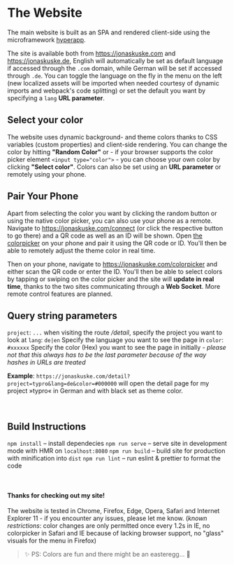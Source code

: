 # The Website

The main website is built as an SPA and rendered client-side using the microframework [hyperapp](https://hyperapp.js.org/).

The site is available both from https://jonaskuske.com and https://jonaskuske.de, English will automatically be set as default language if accessed through the `.com` domain, while German will be set if accessed through `.de`.
You can toggle the language on the fly in the menu on the left (new localized assets will be imported when needed courtesy of dynamic imports and webpack's code splitting) or set the default you want by specifying a `lang` **URL parameter**.

## Select your color

The website uses dynamic background- and theme colors thanks to CSS variables (custom properties) and client-side rendering. You can change the color by hitting **"Random Color"** or - if your browser supports the color picker element `<input type="color">` - you can choose your own color by clicking **"Select color"**.
Colors can also be set using an **URL parameter** or remotely using your phone.

## Pair Your Phone

Apart from selecting the color you want by clicking the random button or using the native color picker, you can also use your phone as a remote. Navigate to https://jonaskuske.com/connect (or click the respective button to go there) and a QR code as well as an ID will be shown. Open [the colorpicker](#the-Colorpicker) on your phone and pair it using the QR code or ID. You'll then be able to remotely adjust the theme color in real time.

Then on your phone, navigate to https://jonaskuske.com/colorpicker and either scan the QR code or enter the ID.
You'll then be able to select colors by tapping or swiping on the color picker and the site will **update in real time**, thanks to the two sites communicating through a **Web Socket**. More remote control features are planned.

## Query string parameters

`project`: `...` when visiting the route */detail*, specify the project you want to look at
`lang`: `de|en` Specify the language you want to see the page in
`color`: `#xxxxxx` Specify the color (Hex) you want to see the page in initially - *please not that this always has to be the last parameter because of the way hashes in URLs are treated*

**Example**: `https://jonaskuske.com/detail?project=typro&lang=de&color=#000000` will open the detail page for my project »typro« in German and with black set as theme color.

&nbsp;

## Build Instructions

`npm install` – install dependecies
`npm run serve` – serve site in development mode with HMR on `localhost:8080`
`npm run build` – build site for production with minification into `dist`
`npm run lint` – run eslint & prettier to format the code

&nbsp;

#### Thanks for checking out my site!
 The website is tested in Chrome, Firefox, Edge, Opera, Safari and Internet Explorer 11 - if you encounter any issues, please let me know.
(*known restrictions*: color changes are only permitted once every 1.2s in IE, no colorpicker in Safari and IE because of lacking browser support, no "glass" visuals for the menu in Firefox)

> ✨ PS: Colors are fun and there might be an easteregg... 🔮